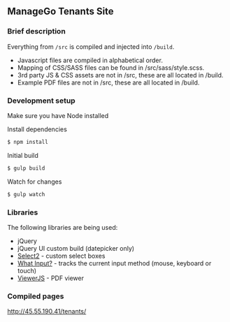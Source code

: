 ## ManageGo Tenants Site

### Brief description

Everything from `/src` is compiled and injected into `/build`.

* Javascript files are compiled in alphabetical order.
* Mapping of CSS/SASS files can be found in /src/sass/style.scss.
* 3rd party JS & CSS assets are not in /src, these are all located in /build.
* Example PDF files are not in /src, these are all located in /build.

### Development setup
Make sure you have Node installed

Install dependencies
```bash
$ npm install
```
Initial build
```bash
$ gulp build
```
Watch for changes
```bash
$ gulp watch
```

### Libraries

The following libraries are being used:

* jQuery
* jQuery UI custom build (datepicker only)
* [Select2](https://select2.org/) - custom select boxes
* [What Input?](https://github.com/ten1seven/what-input) - tracks the current input method (mouse, keyboard or touch)
* [ViewerJS](https://viewerjs.org/) - PDF viewer


### Compiled pages

http://45.55.190.41/tenants/
